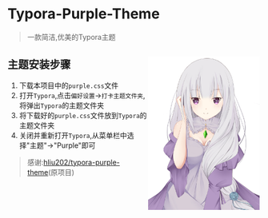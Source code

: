 # Typora-Purple-Theme

> 一款简洁,优美的Typora主题

## 主题安装步骤<img src="./737761.png" style="zoom: 30%;" align=right />

1. 下载本项目中的`purple.css`文件
2. 打开`Typora`,点击`偏好设置`->`打卡主题文件夹`,将弹出`Typora`的主题文件夹
3. 将下载好的`purple.css`文件放到`Typora`的主题文件夹
4. 关闭并重新打开`Typora`,从菜单栏中选择"主题"->"Purple"即可

> 感谢:[hliu202/typora-purple-theme](https://github.com/hliu202/typora-purple-theme?tab=readme-ov-file)(原项目)
